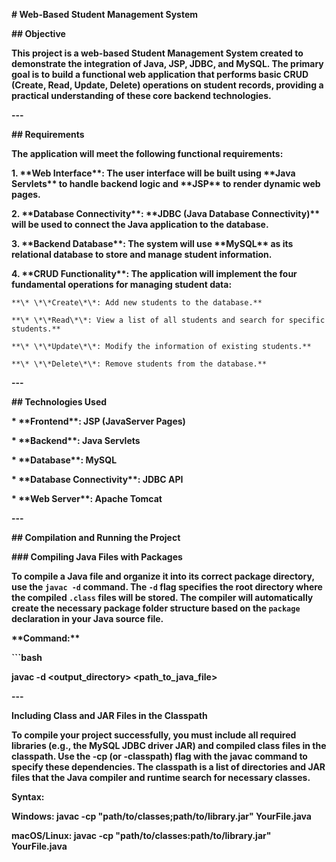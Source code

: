 **# Web-Based Student Management System**



**## Objective**



**This project is a web-based Student Management System created to demonstrate the integration of Java, JSP, JDBC, and MySQL. The primary goal is to build a functional web application that performs basic CRUD (Create, Read, Update, Delete) operations on student records, providing a practical understanding of these core backend technologies.**



**---**



**## Requirements**



**The application will meet the following functional requirements:**



**1.  \*\*Web Interface\*\*: The user interface will be built using \*\*Java Servlets\*\* to handle backend logic and \*\*JSP\*\* to render dynamic web pages.**

**2.  \*\*Database Connectivity\*\*: \*\*JDBC (Java Database Connectivity)\*\* will be used to connect the Java application to the database.**

**3.  \*\*Backend Database\*\*: The system will use \*\*MySQL\*\* as its relational database to store and manage student information.**

**4.  \*\*CRUD Functionality\*\*: The application will implement the four fundamental operations for managing student data:**

    **\* \*\*Create\*\*: Add new students to the database.**

    **\* \*\*Read\*\*: View a list of all students and search for specific students.**

    **\* \*\*Update\*\*: Modify the information of existing students.**

    **\* \*\*Delete\*\*: Remove students from the database.**



**---**



**## Technologies Used**



**\* \*\*Frontend\*\*: JSP (JavaServer Pages)**

**\* \*\*Backend\*\*: Java Servlets**

**\* \*\*Database\*\*: MySQL**

**\* \*\*Database Connectivity\*\*: JDBC API**

**\* \*\*Web Server\*\*: Apache Tomcat**



**---**



**## Compilation and Running the Project**



**### Compiling Java Files with Packages**



**To compile a Java file and organize it into its correct package directory, use the `javac -d` command. The `-d` flag specifies the root directory where the compiled `.class` files will be stored. The compiler will automatically create the necessary package folder structure based on the `package` declaration in your Java source file.**



**\*\*Command:\*\***

**```bash**

**javac -d <output\_directory> <path\_to\_java\_file>**



**---**



**Including Class and JAR Files in the Classpath**

**To compile your project successfully, you must include all required libraries (e.g., the MySQL JDBC driver JAR) and compiled class files in the classpath. Use the -cp (or -classpath) flag with the javac command to specify these dependencies. The classpath is a list of directories and JAR files that the Java compiler and runtime search for necessary classes.**



**Syntax:**



**Windows: javac -cp "path/to/classes;path/to/library.jar" YourFile.java**



**macOS/Linux: javac -cp "path/to/classes:path/to/library.jar" YourFile.java**

